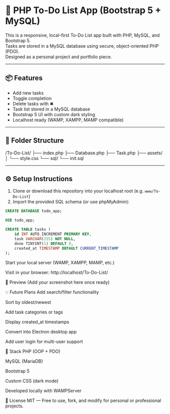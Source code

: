 # 📝 PHP To-Do List App (Bootstrap 5 + MySQL)

This is a responsive, local-first To-Do List app built with PHP, MySQL, and Bootstrap 5.  
Tasks are stored in a MySQL database using secure, object-oriented PHP (PDO).  
Designed as a personal project and portfolio piece.

---

## 📦 Features

- Add new tasks
- Toggle completion
- Delete tasks with ✖
- Task list stored in a MySQL database
- Bootstrap 5 UI with custom dark styling
- Localhost ready (WAMP, XAMPP, MAMP compatible)

---

## 🧱 Folder Structure
/To-Do-List/ ├── index.php ├── Database.php ├── Task.php ├── assets/ │ └── style.css └── sql/ └── init.sql


---

## ⚙️ Setup Instructions

1. Clone or download this repository into your localhost root (e.g. `www/To-Do-List`)
2. Import the provided SQL schema (or use phpMyAdmin):

```sql
CREATE DATABASE todo_app;

USE todo_app;

CREATE TABLE tasks (
    id INT AUTO_INCREMENT PRIMARY KEY,
    task VARCHAR(255) NOT NULL,
    done TINYINT(1) DEFAULT 0,
    created_at TIMESTAMP DEFAULT CURRENT_TIMESTAMP
);
```
Start your local server (WAMP, XAMPP, MAMP, etc.)

Visit in your browser:
http://localhost/To-Do-List/

📸 Preview
(Add your screenshot here once ready)

💡 Future Plans
Add search/filter functionality

Sort by oldest/newest

Add task categories or tags

Display created_at timestamps

Convert into Electron desktop app

Add user login for multi-user support

🧠 Stack
PHP (OOP + PDO)

MySQL (MariaDB)

Bootstrap 5

Custom CSS (dark mode)

Developed locally with WAMPServer

📃 License
MIT — Free to use, fork, and modify for personal or professional projects.

